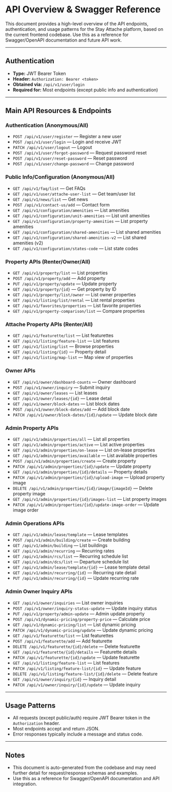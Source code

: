 # API Overview & Swagger Reference

This document provides a high-level overview of the API endpoints, authentication, and usage patterns for the Stay Attache platform, based on the current frontend codebase. Use this as a reference for Swagger/OpenAPI documentation and future API work.

---

## Authentication
- **Type:** JWT Bearer Token
- **Header:** `Authorization: Bearer <token>`
- **Obtained via:** `/api/v1/user/login`
- **Required for:** Most endpoints (except public info and authentication)

---

## Main API Resources & Endpoints

### Authentication (Anonymous/All)
- `POST /api/v1/user/register` — Register a new user
- `POST /api/v1/user/login` — Login and receive JWT
- `PATCH /api/v1/user/logout` — Logout
- `POST /api/v1/user/forgot-password` — Request password reset
- `POST /api/v1/user/reset-password` — Reset password
- `POST /api/v1/user/change-password` — Change password

### Public Info/Configuration (Anonymous/All)
- `GET /api/v1/faq/list` — Get FAQs
- `GET /api/v1/user/attache-user-list` — Get team/user list
- `GET /api/v1/news/list` — Get news
- `POST /api/v1/contact-us/add` — Contact form
- `GET /api/v1/configuration/amenities` — List amenities
- `GET /api/v1/configuration/unit-amenities` — List unit amenities
- `GET /api/v1/configuration/property-amenities` — List property amenities
- `GET /api/v1/configuration/shared-amenities` — List shared amenities
- `GET /api/v1/configuration/shared-amenities-v2` — List shared amenities (v2)
- `GET /api/v1/configuration/states-code` — List state codes

### Property APIs (Renter/Owner/All)
- `GET /api/v1/property/list` — List properties
- `POST /api/v1/property/add` — Add property
- `PUT /api/v1/property/update` — Update property
- `GET /api/v1/property/{id}` — Get property by ID
- `GET /api/v1/property/list/owner` — List owner properties
- `GET /api/v1/listing/list/rental` — List rental properties
- `GET /api/v1/favorites/properties` — List favorite properties
- `GET /api/v1/property-comparison/list` — Compare properties

### Attache Property APIs (Renter/All)
- `GET /api/v1/featurette/list` — List featurettes
- `GET /api/v1/listing/feature-list` — List features
- `GET /api/v1/listing/list` — Browse properties
- `GET /api/v1/listing/{id}` — Property detail
- `GET /api/v1/listing/map-list` — Map view of properties

### Owner APIs
- `GET /api/v1/owner/dashboard-counts` — Owner dashboard
- `POST /api/v1/owner/inquiry` — Submit inquiry
- `GET /api/v1/owner/leases` — List leases
- `GET /api/v1/owner/leases/{id}` — Lease detail
- `GET /api/v1/owner/block-dates` — List block dates
- `POST /api/v1/owner/block-dates/add` — Add block date
- `PATCH /api/v1/owner/block-dates/{id}/update` — Update block date

### Admin Property APIs
- `GET /api/v1/admin/properties/all` — List all properties
- `GET /api/v1/admin/properties/active` — List active properties
- `GET /api/v1/admin/properties/on-lease` — List on-lease properties
- `GET /api/v1/admin/properties/available` — List available properties
- `POST /api/v1/admin/properties/create` — Create property
- `PATCH /api/v1/admin/properties/{id}/update` — Update property
- `GET /api/v1/admin/properties/{id}/details` — Property details
- `PATCH /api/v1/admin/properties/{id}/upload-image` — Upload property image
- `DELETE /api/v1/admin/properties/{id}/image/{imageId}` — Delete property image
- `GET /api/v1/admin/properties/{id}/images-list` — List property images
- `PATCH /api/v1/admin/properties/{id}/update-image-order` — Update image order

### Admin Operations APIs
- `GET /api/v1/admin/lease/template` — Lease templates
- `POST /api/v1/admin/building/create` — Create building
- `GET /api/v1/admin/building` — List buildings
- `GET /api/v1/admin/recurring` — Recurring rates
- `GET /api/v1/admin/rcs/list` — Recurring schedule list
- `GET /api/v1/admin/dcs/list` — Departure schedule list
- `GET /api/v1/admin/lease/template/{id}` — Lease template detail
- `GET /api/v1/admin/recurring/{id}` — Recurring rate detail
- `PUT /api/v1/admin/recurring/{id}` — Update recurring rate

### Admin Owner Inquiry APIs
- `GET /api/v1/owner/inquiries` — List owner inquiries
- `POST /api/v1/owner/inquiry-status-update` — Update inquiry status
- `PUT /api/v1/property/admin-update` — Admin update property
- `POST /api/v1/dynamic-pricing/property-price` — Calculate price
- `GET /api/v1/dynamic-pricing/list` — List dynamic pricing
- `PATCH /api/v1/dynamic-pricing/update` — Update dynamic pricing
- `GET /api/v1/featurette/list` — List featurettes
- `POST /api/v1/featurette/add` — Add featurette
- `DELETE /api/v1/featurette/{id}/delete` — Delete featurette
- `GET /api/v1/featurette/{id}/details` — Featurette details
- `PATCH /api/v1/featurette/{id}/update` — Update featurette
- `GET /api/v1/listing/feature-list` — List features
- `PATCH /api/v1/listing/feature-list/{id}` — Update feature
- `DELETE /api/v1/listing/feature-list/{id}/delete` — Delete feature
- `GET /api/v1/owner/inquiry/{id}` — Inquiry detail
- `PATCH /api/v1/owner/inquiry/{id}/update` — Update inquiry

---

## Usage Patterns
- All requests (except public/auth) require JWT Bearer token in the `Authorization` header.
- Most endpoints accept and return JSON.
- Error responses typically include a message and status code.

---

## Notes
- This document is auto-generated from the codebase and may need further detail for request/response schemas and examples.
- Use this as a reference for Swagger/OpenAPI documentation and API integration. 